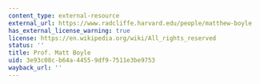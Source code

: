 ```yaml
---
content_type: external-resource
external_url: https://www.radcliffe.harvard.edu/people/matthew-boyle
has_external_license_warning: true
license: https://en.wikipedia.org/wiki/All_rights_reserved
status: ''
title: Prof. Matt Boyle
uid: 3e93c08c-b64a-4455-9df9-7511e3be9753
wayback_url: ''
---
```

